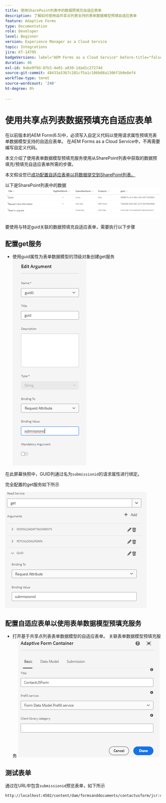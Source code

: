 ```yaml
---
title: 使用SharePoint列表中的数据预填充自适应表单
description: 了解如何使用由共享点列表支持的表单数据模型预填自适应表单
feature: Adaptive Forms
type: Documentation
role: Developer
level: Beginner
version: Experience Manager as a Cloud Service
topic: Integrations
jira: KT-14795
badgeVersions: label="AEM Forms as a Cloud Service" before-title="false"
duration: 46
exl-id: 9abe9f9d-8fb3-4e01-a830-1dad1c27274d
source-git-commit: 48433a5367c281cf5a1c106b08a1306f1b0e8ef4
workflow-type: tm+mt
source-wordcount: '240'
ht-degree: 0%

---
```


# 使用共享点列表数据预填充自适应表单

在以前版本的AEM Form(6.5)中，必须写入自定义代码以使用请求属性预填充表单数据模型支持的自适应表单。 在AEM Forms as a Cloud Service中，不再需要编写自定义代码。

本文介绍了使用表单数据模型预填充服务使用从SharePoint列表中获取的数据预填充/预填充自适应表单所需的步骤。

本文假设您已[成功配置自适应表单以将数据提交到SharePoint列表。](https://experienceleague.adobe.com/docs/experience-manager-cloud-service/content/forms/adaptive-forms-authoring/authoring-adaptive-forms-core-components/create-an-adaptive-form-on-forms-cs/configure-submit-actions-core-components.html?lang=en#connect-af-sharepoint-list)

以下是SharePoint列表中的数据
![sharepoint-list](assets/list-data.png)

要使用与特定guid关联的数据预填充自适应表单，需要执行以下步骤

## 配置get服务

* 使用guid属性为表单数据模型的顶级对象创建get服务
  ![获取服务](assets/mapping-request-attribute.png)

在此屏幕快照中，GUID列通过名为`submissionid`的请求属性进行绑定。

完全配置的get服务如下所示

![获取服务](assets/fdm-request-attribute.png)

## 配置自适应表单以使用表单数据模型预填充服务

* 打开基于共享点列表表单数据模型的自适应表单。 关联表单数据模型预填充服务
  ![表单预填充服务](assets/form-prefill-service.png)

## 测试表单

通过在URL中包含`submissionid`预览表单，如下所示

```html
http://localhost:4502/content/dam/formsanddocuments/contactusform/jcr:content?wcmmode=disabled&submissionid=57e12249-751a-4a38-a81f-0a4422b24412
```
